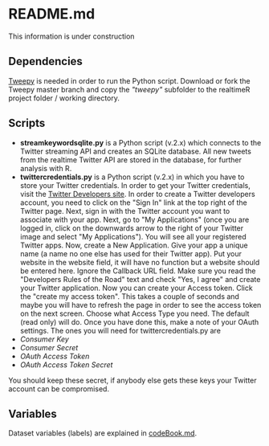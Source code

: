 README.md
==========

This information is under construction

## Dependencies
[Tweepy](https://github.com/tweepy/tweepy) is needed in order to run the Python script. Download or fork the Tweepy master branch and copy the _"tweepy"_ subfolder to the realtimeR project folder / working directory.

## Scripts
* __streamkeywordsqlite.py__ is a Python script (v.2.x) which connects to the Twitter streaming API and creates an SQLite database. All new tweets from the realtime Twitter API are stored in the database, for further analysis with R.
* __twittercredentials.py__ is a Python script (v.2.x) in which you have to store your Twitter credentials. In order to get your Twitter credentials, visit the [Twitter Developers site](http://dev.twitter.com). In order to create a Twitter developers account, you need to click on the "Sign In" link at the top right of the Twitter page. Next, sign in with the Twitter account you want to associate with your app. Next, go to "My Applications" (once you are logged in, click on the downwards arrow to the right of your Twitter image and select "My Applications"). You will see all your registered Twitter apps. Now, create a New Application. Give your app a unique name (a name no one else has used for their Twitter app). Put your website in the website field, it will have no function but a website should be entered here. Ignore the Callback URL field. Make sure you read the "Developers Rules of the Road" text and check "Yes, I agree" and create your Twitter application. Now you can create your Access token. Click the "create my access token". This takes a couple of seconds and maybe you will have to refresh the page in order to see the access token on the next screen. Choose what Access Type you need. The default (read only) will do. Once you have done this, make a note of your OAuth settings. The ones you will need for twittercredentials.py are 
* _Consumer Key_
* _Consumer Secret_
* _OAuth Access Token_
* _OAuth Access Token Secret_

You should keep these secret, if anybody else gets these keys your Twitter account can be compromised. 

## Variables
Dataset variables (labels) are explained in [codeBook.md](https://github.com/digistam/realtimeR/blob/master/CodeBook.md).
